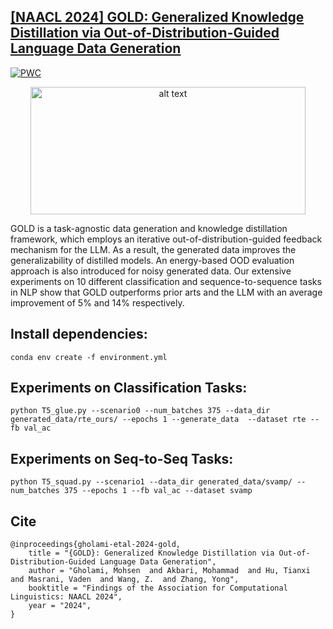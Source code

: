 ## [[NAACL 2024] GOLD: Generalized Knowledge Distillation via Out-of-Distribution-Guided Language Data Generation](https://arxiv.org/pdf/2403.19754.pdf)

[![PWC](https://img.shields.io/endpoint.svg?url=https://paperswithcode.com/badge/gold-generalized-knowledge-distillation-via/data-free-knowledge-distillation-on-squad)](https://paperswithcode.com/sota/data-free-knowledge-distillation-on-squad?p=gold-generalized-knowledge-distillation-via)

<p align="center">
<img src="figures/Fig1.png?raw=true" alt="alt text" width="440" height="204">
</p> 

GOLD is a task-agnostic data generation and knowledge distillation framework, which employs an iterative out-of-distribution-guided feedback mechanism for the LLM. As a result, the generated data improves the generalizability of distilled models. An energy-based OOD evaluation approach is also introduced for noisy generated data. Our extensive experiments on 10 different classification and sequence-to-sequence tasks in NLP show that GOLD outperforms prior arts and the LLM with an average improvement of 5% and 14% respectively. 

## Install dependencies:
```conda env create -f environment.yml```


## Experiments on Classification Tasks:
```
python T5_glue.py --scenario0 --num_batches 375 --data_dir generated_data/rte_ours/ --epochs 1 --generate_data  --dataset rte --fb val_ac
```

## Experiments on Seq-to-Seq Tasks:
```
python T5_squad.py --scenario1 --data_dir generated_data/svamp/ --num_batches 375 --epochs 1 --fb val_ac --dataset svamp  
```
## Cite
```
@inproceedings{gholami-etal-2024-gold,
    title = "{GOLD}: Generalized Knowledge Distillation via Out-of-Distribution-Guided Language Data Generation",
    author = "Gholami, Mohsen  and Akbari, Mohammad  and Hu, Tianxi  and Masrani, Vaden  and Wang, Z.  and Zhang, Yong",
    booktitle = "Findings of the Association for Computational Linguistics: NAACL 2024",
    year = "2024",
}
```
